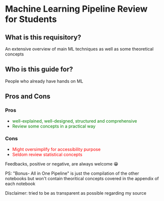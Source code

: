 # Machine Learning Pipeline Review for Students

## What is this requisitory?
An extensive overview of main ML techniques as well as some theoretical concepts

## Who is this guide for?
People who already have hands on ML 

## Pros and Cons
### Pros
- <font color="green"> well-explained, well-designed, structured and comprehensive </font>
- <font color="green"> Review some concepts in a practical way </font>

### Cons
- <font color="red"> Might oversimplify for accessibility purpose </font>
- <font color="red"> Seldom review statistical concepts </font>


Feedbacks, positive or negative, are always welcome 😁


PS: "Bonus- All in One Pipeline" is just the compilation of the other notebooks but won't contain theoritical concepts covered in the appendix of each notebook

Disclaimer: tried to be as transparent as possible regarding my source
